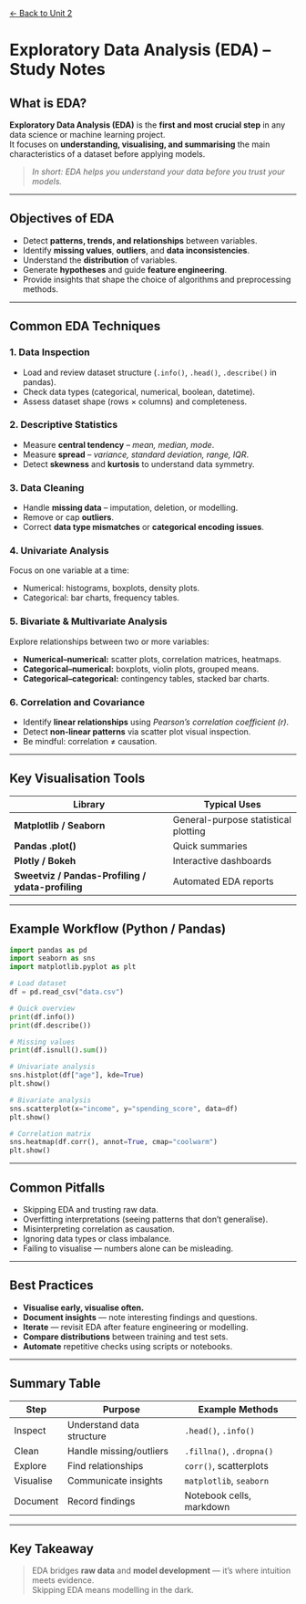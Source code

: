 [← Back to Unit 2](../../modules/module-3/unit-02.md)

# Exploratory Data Analysis (EDA) – Study Notes

## What is EDA?
**Exploratory Data Analysis (EDA)** is the **first and most crucial step** in any data science or machine learning project.  
It focuses on **understanding, visualising, and summarising** the main characteristics of a dataset before applying models.

>  *In short: EDA helps you understand your data before you trust your models.*

---

## Objectives of EDA
- Detect **patterns, trends, and relationships** between variables.  
- Identify **missing values**, **outliers**, and **data inconsistencies**.  
- Understand the **distribution** of variables.  
- Generate **hypotheses** and guide **feature engineering**.  
- Provide insights that shape the choice of algorithms and preprocessing methods.

---

## Common EDA Techniques

### 1. **Data Inspection**
- Load and review dataset structure (`.info()`, `.head()`, `.describe()` in pandas).  
- Check data types (categorical, numerical, boolean, datetime).  
- Assess dataset shape (rows × columns) and completeness.

### 2. **Descriptive Statistics**
- Measure **central tendency** – *mean, median, mode*.  
- Measure **spread** – *variance, standard deviation, range, IQR*.  
- Detect **skewness** and **kurtosis** to understand data symmetry.

### 3. **Data Cleaning**
- Handle **missing data** – imputation, deletion, or modelling.  
- Remove or cap **outliers**.  
- Correct **data type mismatches** or **categorical encoding issues**.

### 4. **Univariate Analysis**
Focus on one variable at a time:
- Numerical: histograms, boxplots, density plots.  
- Categorical: bar charts, frequency tables.

### 5. **Bivariate & Multivariate Analysis**
Explore relationships between two or more variables:
- **Numerical–numerical:** scatter plots, correlation matrices, heatmaps.  
- **Categorical–numerical:** boxplots, violin plots, grouped means.  
- **Categorical–categorical:** contingency tables, stacked bar charts.

### 6. **Correlation and Covariance**
- Identify **linear relationships** using *Pearson’s correlation coefficient (r)*.  
- Detect **non-linear patterns** via scatter plot visual inspection.  
- Be mindful: correlation ≠ causation.

---

## Key Visualisation Tools
| Library | Typical Uses |
|----------|---------------|
| **Matplotlib / Seaborn** | General-purpose statistical plotting |
| **Pandas .plot()** | Quick summaries |
| **Plotly / Bokeh** | Interactive dashboards |
| **Sweetviz / Pandas-Profiling / ydata-profiling** | Automated EDA reports |

---

## Example Workflow (Python / Pandas)

```python
import pandas as pd
import seaborn as sns
import matplotlib.pyplot as plt

# Load dataset
df = pd.read_csv("data.csv")

# Quick overview
print(df.info())
print(df.describe())

# Missing values
print(df.isnull().sum())

# Univariate analysis
sns.histplot(df["age"], kde=True)
plt.show()

# Bivariate analysis
sns.scatterplot(x="income", y="spending_score", data=df)
plt.show()

# Correlation matrix
sns.heatmap(df.corr(), annot=True, cmap="coolwarm")
plt.show()
```

---

## Common Pitfalls
- Skipping EDA and trusting raw data.  
- Overfitting interpretations (seeing patterns that don’t generalise).  
- Misinterpreting correlation as causation.  
- Ignoring data types or class imbalance.  
- Failing to visualise — numbers alone can be misleading.

---

## Best Practices
- **Visualise early, visualise often.**  
- **Document insights** — note interesting findings and questions.  
- **Iterate** — revisit EDA after feature engineering or modelling.  
- **Compare distributions** between training and test sets.  
- **Automate** repetitive checks using scripts or notebooks.

---

## Summary Table

| Step | Purpose | Example Methods |
|------|----------|-----------------|
| Inspect | Understand data structure | `.head()`, `.info()` |
| Clean | Handle missing/outliers | `.fillna()`, `.dropna()` |
| Explore | Find relationships | `corr()`, scatterplots |
| Visualise | Communicate insights | `matplotlib`, `seaborn` |
| Document | Record findings | Notebook cells, markdown |

---

## Key Takeaway
> EDA bridges **raw data** and **model development** — it’s where intuition meets evidence.  
> Skipping EDA means modelling in the dark.
